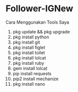 # Follower-IGNew


Cara Menggunakan Tools Saya

1. pkg update && pkg upgrade
2. pkg install python
3. pkg install git
4. pkg install figlet
5. pkg install toilet
6. pkg install lolcat
7. pkg install ruby
8. gem install lolcat
9. pip install requests
10. pip2 install mechanize
11. pkg install nano
